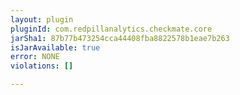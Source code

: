 ```yaml
---
layout: plugin
pluginId: com.redpillanalytics.checkmate.core
jarSha1: 87b77b473254cca44408fba8822578b1eae7b263
isJarAvailable: true
error: NONE
violations: []

---
```

